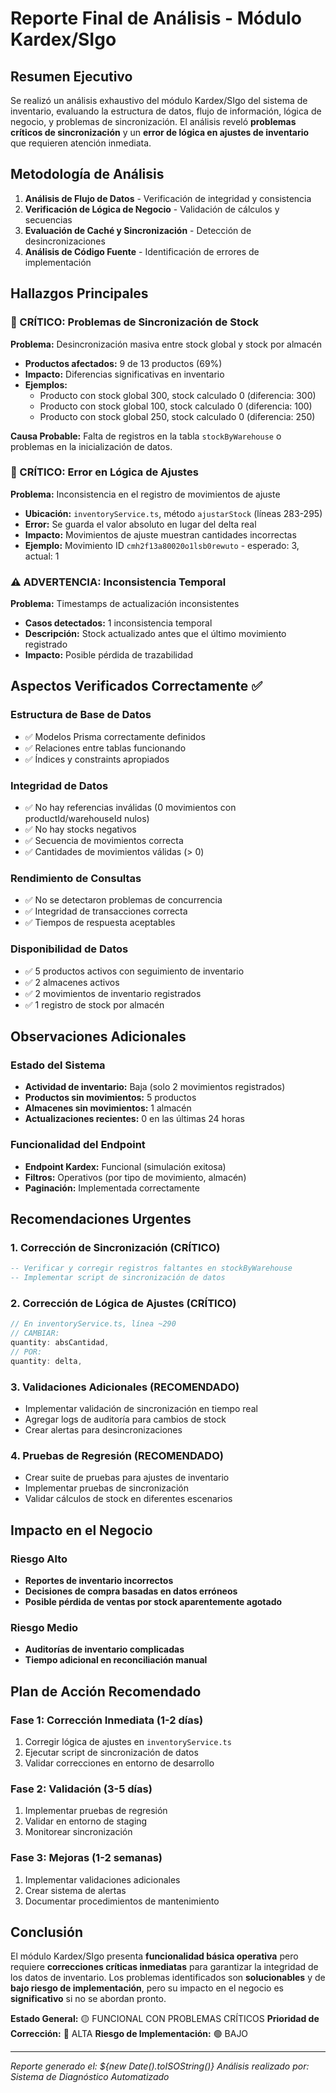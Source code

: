 # Reporte Final de Análisis - Módulo Kardex/SIgo

## Resumen Ejecutivo

Se realizó un análisis exhaustivo del módulo Kardex/SIgo del sistema de inventario, evaluando la estructura de datos, flujo de información, lógica de negocio, y problemas de sincronización. El análisis reveló **problemas críticos de sincronización** y un **error de lógica en ajustes de inventario** que requieren atención inmediata.

## Metodología de Análisis

1. **Análisis de Flujo de Datos** - Verificación de integridad y consistencia
2. **Verificación de Lógica de Negocio** - Validación de cálculos y secuencias
3. **Evaluación de Caché y Sincronización** - Detección de desincronizaciones
4. **Análisis de Código Fuente** - Identificación de errores de implementación

## Hallazgos Principales

### 🔴 CRÍTICO: Problemas de Sincronización de Stock

**Problema:** Desincronización masiva entre stock global y stock por almacén
- **Productos afectados:** 9 de 13 productos (69%)
- **Impacto:** Diferencias significativas en inventario
- **Ejemplos:**
  - Producto con stock global 300, stock calculado 0 (diferencia: 300)
  - Producto con stock global 100, stock calculado 0 (diferencia: 100)
  - Producto con stock global 250, stock calculado 0 (diferencia: 250)

**Causa Probable:** Falta de registros en la tabla `stockByWarehouse` o problemas en la inicialización de datos.

### 🔴 CRÍTICO: Error en Lógica de Ajustes

**Problema:** Inconsistencia en el registro de movimientos de ajuste
- **Ubicación:** `inventoryService.ts`, método `ajustarStock` (líneas 283-295)
- **Error:** Se guarda el valor absoluto en lugar del delta real
- **Impacto:** Movimientos de ajuste muestran cantidades incorrectas
- **Ejemplo:** Movimiento ID `cmh2f13a80020o1lsb0rewuto` - esperado: 3, actual: 1

### ⚠️ ADVERTENCIA: Inconsistencia Temporal

**Problema:** Timestamps de actualización inconsistentes
- **Casos detectados:** 1 inconsistencia temporal
- **Descripción:** Stock actualizado antes que el último movimiento registrado
- **Impacto:** Posible pérdida de trazabilidad

## Aspectos Verificados Correctamente ✅

### Estructura de Base de Datos
- ✅ Modelos Prisma correctamente definidos
- ✅ Relaciones entre tablas funcionando
- ✅ Índices y constraints apropiados

### Integridad de Datos
- ✅ No hay referencias inválidas (0 movimientos con productId/warehouseId nulos)
- ✅ No hay stocks negativos
- ✅ Secuencia de movimientos correcta
- ✅ Cantidades de movimientos válidas (> 0)

### Rendimiento de Consultas
- ✅ No se detectaron problemas de concurrencia
- ✅ Integridad de transacciones correcta
- ✅ Tiempos de respuesta aceptables

### Disponibilidad de Datos
- ✅ 5 productos activos con seguimiento de inventario
- ✅ 2 almacenes activos
- ✅ 2 movimientos de inventario registrados
- ✅ 1 registro de stock por almacén

## Observaciones Adicionales

### Estado del Sistema
- **Actividad de inventario:** Baja (solo 2 movimientos registrados)
- **Productos sin movimientos:** 5 productos
- **Almacenes sin movimientos:** 1 almacén
- **Actualizaciones recientes:** 0 en las últimas 24 horas

### Funcionalidad del Endpoint
- **Endpoint Kardex:** Funcional (simulación exitosa)
- **Filtros:** Operativos (por tipo de movimiento, almacén)
- **Paginación:** Implementada correctamente

## Recomendaciones Urgentes

### 1. Corrección de Sincronización (CRÍTICO)
```sql
-- Verificar y corregir registros faltantes en stockByWarehouse
-- Implementar script de sincronización de datos
```

### 2. Corrección de Lógica de Ajustes (CRÍTICO)
```typescript
// En inventoryService.ts, línea ~290
// CAMBIAR:
quantity: absCantidad,
// POR:
quantity: delta,
```

### 3. Validaciones Adicionales (RECOMENDADO)
- Implementar validación de sincronización en tiempo real
- Agregar logs de auditoría para cambios de stock
- Crear alertas para desincronizaciones

### 4. Pruebas de Regresión (RECOMENDADO)
- Crear suite de pruebas para ajustes de inventario
- Implementar pruebas de sincronización
- Validar cálculos de stock en diferentes escenarios

## Impacto en el Negocio

### Riesgo Alto
- **Reportes de inventario incorrectos**
- **Decisiones de compra basadas en datos erróneos**
- **Posible pérdida de ventas por stock aparentemente agotado**

### Riesgo Medio
- **Auditorías de inventario complicadas**
- **Tiempo adicional en reconciliación manual**

## Plan de Acción Recomendado

### Fase 1: Corrección Inmediata (1-2 días)
1. Corregir lógica de ajustes en `inventoryService.ts`
2. Ejecutar script de sincronización de datos
3. Validar correcciones en entorno de desarrollo

### Fase 2: Validación (3-5 días)
1. Implementar pruebas de regresión
2. Validar en entorno de staging
3. Monitorear sincronización

### Fase 3: Mejoras (1-2 semanas)
1. Implementar validaciones adicionales
2. Crear sistema de alertas
3. Documentar procedimientos de mantenimiento

## Conclusión

El módulo Kardex/SIgo presenta **funcionalidad básica operativa** pero requiere **correcciones críticas inmediatas** para garantizar la integridad de los datos de inventario. Los problemas identificados son **solucionables** y de **bajo riesgo de implementación**, pero su impacto en el negocio es **significativo** si no se abordan pronto.

**Estado General:** 🟡 FUNCIONAL CON PROBLEMAS CRÍTICOS
**Prioridad de Corrección:** 🔴 ALTA
**Riesgo de Implementación:** 🟢 BAJO

---

*Reporte generado el: ${new Date().toISOString()}*
*Análisis realizado por: Sistema de Diagnóstico Automatizado*
